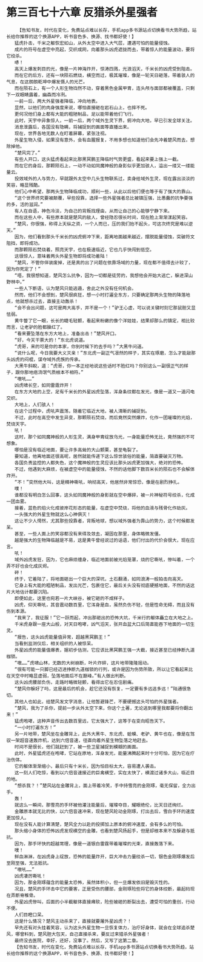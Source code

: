 # 第三百七十六章 反猎杀外星强者
        【告知书友，时代在变化，免费站点难以长存，手机app多书源站点切换看书大势所趋，站长给你推荐的这个换源APP，听书音色多、换源、找书都好使！】
       猛虎扑击，千米之躯恢宏如山，从外太空中进入大气层，遭遇可怕的能量侵蚀。
       成片的符号在虚空中亮起，交织成网，向着那头凶虎遮拢而去，带着惊人的能量波动，要将它绞杀。
       哧！
       高天上爆发刺目的光，像是一片神海炸开，惊涛四溅，光浪滔天，千米长的凶虎受到阻击。
       而在它的后方，还有一块陨石燃烧，横空而过，极其璀璨，像是一轮天日砸落，带着骇人的气息，在这朗朗乾坤中爆发慑人的光芒。
       而在陨石上，有一个人形生物岿然不动，穿着黑色金属甲胄，连头颅与面部都被覆盖，只剩下一双眼睛露着，幽森而冷冽。
       一前一后，两大外星强者降临，冲向地表。
       显然，以他们的肉身强度来说，哪怕直接砸在岩石山上，也摔不死。
       更何况他们身上都有大能的粗陋制品，足以能带着他们飞行。
       此时，天宇中异象惊人，一前一后，两个域外生灵下界，俯冲向大地，早已引发全球关注。
       消息泄露后，各国没有隐瞒，将捕捉到的画面等直播出来。
       现在，世界各地无数人在盯着屏幕，紧张注视。
       外星生物入侵，如果没有意外，会有血腥报复，不用多想也知道他们会先冲着楚风而去，想除掉他。
       “楚风完了。”
       有些人开口，这头猛虎看起来比那黑冥鹏王降临时气势更盛，看起来要上强上一截。
       而在它的身后，那颗陨石上，一动不动如同魔神般的身影似乎更加骇人，溢出一缕又一缕能量云。
       投效域外的人与势力，早就跟外太空中几头生物联系过，卖身给域外生灵，现在露出淡淡的笑容，略显残酷。
       他们心中希望，那两头生物降临成功，顺利一些，从此以后他们便也等于有了强大的靠山。
       “这个世界终究要被颠覆，早些投靠，选择一些外星强者总比被镇压强，比愚蠢的抗争要强的多，活的滋润。”
       有人在自语，神色冷淡，为自己的背叛找理由，从而让自己的心能够宁静下来。
       而在这些人中，有些原本就是楚风的敌人，曾经隐忍很长时间，现在脸上渐渐漾起笑容。
       “楚风，你很强，称得上天纵之资，一个人而已，压的我们抬不起头，可这次终究是难以逆天。”
       因为，他们看到那头千米长的凶虎俯冲下来，距离地面越来越近，摆脱能量侵蚀，突破符文阻挡，即将成功。
       而那颗陨石焚烧着，照亮天宇，也在极速临近，它也几乎快闯到低空。
       这很惊人，意味着两头外星生物即将成功着陆！
       “楚风，不管你佯装废掉，还是真的出了问题在依靠场域的力量，现在都不值得去计较了，因为你死定了！”
       “唔，我很想知道，楚风怎么抗争，因为一切都是徒劳的，我想他会开始大逃亡，躲进深山野林中。”
       一些人下断语，认为楚风只能逃遁，舍此之外没有任何机会。
       然而，他们不会想到，楚风很疯狂，想一小时打遍全东方，只要确定那两头生物的降落地点，他就想杀过去，直接主动轰杀！
       “会不会出问题，这可是两大高手，并不是一个！”驴王心虚，可以说关键时刻它那鼠胆又显怯弱。
       黄牛瞥了它一眼，长长的睫毛轻颤，看起来粉嫩的像个洋娃娃，结果却那么的镇定，相比较而言，让老驴的脸都臊红了。
       “看来要坠落在东方大地上，准备出击！”楚风开口。
       “好，今天干票大的！”东北虎说道。
       “虎哥，来的可是你的本家，你到时候下的去手吗？”大黑牛问道。
       “说什么呢，今日我要大义灭亲！”东北虎一副正气凛然的样子，其实在琢磨，怎么才能敲那头凶虎的闷棍，谋夺域外虎族的传承。
       大黑牛斜睨，道：“虎哥，你一本正经地说这些话时不脸红吗？你别这么一副很正气的样子，跟你那地痞流氓气质根本不相符。”
       “嗷吼……”
       凶虎啸长空，如同雷霆炸开！
       在东方大地的上空，足有千米长的外星凶虎坠落，浑身条纹都在发光，像是一道又一道闪电交织。
       大地上，人们骇人！
       在这个过程中，虎吼声震荡，随着它临近大地，被人清晰的捕捉到。
       不过，此时在高空中发生异变，那颗陨石焚烧，而后竟然突然爆炸，化作一团璀璨的光焰，焚烧天宇。
       吼！
       这时，那个如同魔神般的人形生灵，满身甲胄绽放乌光，一身能量恐怖无比，竟然强的不可想象。
       哪怕是没有临近地面，要让许多高耸的大山颤栗，甚至龟裂了。
       要知道，他离地面还很高呢，居然就能传递下这么惊世骇俗的能量，简直要破灭万物。
       各国负责监控的人都失色，这个魔神般的生灵应该比那头凶虎更加强大，绝对的恐怖。
       不过，他遇到大麻烦，在被虚空中的能量侵蚀，不然的话他脚下数百米长的陨石也不会解体炸开。
       “不！”突然他大叫，这是精神嘶吼，响彻高天，他居然非常惊恐，像是在剧烈挣扎。
       噗！
       谁都没有明白怎么回事，这头如同魔神般的身影就在空中爆碎，被一片神秘符号绞杀，化成一团血雾。
       接着，蓝色的焰火化成彼岸花形态的能量，在虚空中焚烧，将他的血液与残骨化作劫灰。
       一头强大的外星生物就这么心神俱灭！
       这让不少人愕然，尤其那些投靠者，背叛地球，想以域外强者为靠山的势力，这个时候都发呆。
       甚至，一些人面上的笑容都没有来得及敛去，凝固在那里，身体略微发僵。
       越是强大的生物降临越是不易，这是黄牛曾经说过的话语，他们付出的代价会很大，现在应言。
       吼！
       域外凶虎发狂，因为，它也麻烦缠身，临近地面前被光焰笼罩，烧的它嘶吼，惨叫着，一个弄不好也会化成灰烬。
       砰！
       终于，它着陆了，将地面砸出一个巨大的深坑，土石翻涌，如同浪涛一般拍击向高天。
       它身上有大能的粗陋制品，发出光芒，包裹住它，最后关头没有彻底硬撼地面，不然的话这片大地估计都要沉陷。
       即便如此，这里也宛若一片大峡谷，被它砸的不成样子。
       凶虎，仰天嘶吼，其音震动数百里，它浑身是血，虽然负伤不轻，但是性命无碍，而且没有伤到本源。
       “我来了，我征服！”它一跃而起，冲出那砸出的恐怖大坑，千米行的躯体矗立在大地之上。
       千米虎身跟一座大山般，对天日咆哮，凶气滔天，张开血盆大口后简直能吞下地面的一切生灵。
       “报告，这头凶虎能量值异常，超越黑冥鹏王！”
       当看到监测仪后，相关组织的人被惊呆。
       外星凶虎的能量值爆表，据初步估测，它应该比黑冥鹏王强一大截，接近甚至已经挣断九道枷锁。
       “嗷……”虎啸山林，无数的大树崩断，叶片炸碎，这片地带隆隆摇动。
       “很有可能一只脚已经迈进挣断九道枷锁的行列，或许是因为伤势所致，所以让它看起来比在天空中时略显虚弱，坠落地面后不在巅峰。”有人做出判断。
       这头凶虎腰部负伤，走路时略微轻颤，看得出它在忍住剧痛。
       “楚风你躲好了吗，这是最后的机会，趁它还没有恢复，一定要有多远逃多远！”陆通很急切。
       其他人也如此，给楚风发文字消息，让他暂避锋芒，不要硬撼这头可怕的外星强者。
       “楚风，我为了杀你，提前一步从外太空下来，你这个土著，无论逃到哪里我都要将你翻出来！”
       猛虎咆哮，这种声音传出去数百里远，它太强大了，这等于在变向昭告天下。
       “一小时打遍东方！”
       另一片地带，楚风坐在金雕背上，此外大黑牛、东北虎、蛤蟆、老驴、黄牛也在，像是在驾驭一架超音速轰炸机，达到六倍音速，径直向着外星生物坠落之地赶去。
       时间不是很长，他们就赶到了，被一些卫星捕捉到模糊的画面。
       此时，外星猛虎还在咆哮，它站在原地，浑身发光，能量沸腾起来时十分可怕，因为它在疗治伤体。
       它的躯体渐渐缩小，最后只有十米长，因为怕目标太大，容易遭人袭击。
       这一刻人们吃惊，看到以六倍音速接近的巨禽横空，实在太快了，横渡过诸多大山，临近目的地。
       “想杀我？！”楚风站在金雕背上，面上带着冷笑，手中持雪亮的金刚琢，毫无保留，全力出手。
       轰！
       就这么一瞬间，那雪亮的手环被他灌注能量后，璀璨夺目，耀眼绝伦，比天日还绚烂。
       金雕原本就无比的快，以六倍音速冲来，现在楚风轮动金刚琢，打出去后，雪白手环的速度更加惊人。
       现在没有人能计算清楚，楚风全力以赴的投掷加上原本的俯冲速度，会有多么的可怕。
       那头缩小身体的恐怖凶虎发现横空的金雕，也看到楚风扬起手，但是却根本来不及躲避与抵抗。
       因为，那手环快的超越常理，像是一道银白雷霆带着璀璨的光束，直接轰落下来。
       噗！
       鲜血淋淋，在凶虎身上绽放，恐怖的能量炸开，巨大冲击力量绞杀一切，银色金刚琢爆发后至刚至强，无法抵抗。
       “嗷吼……”
       凶虎凄厉嘶吼！
       因为，那金刚琢蕴含的能量太恐怖，虽然体积小，但一旦爆发依旧是毁灭性的。
       况且，楚风的手环击中它的要害，正是受伤的腰部，金刚琢险些将它的身体绞断，最起码现在弄断脊椎骨。
       外星凶虎惨叫，后面的小半截躯体直接瘫软，险些被砸的断裂出去，遭受可怕的重创，行动不便。
       人们目瞪口呆。
       这是什么情况？楚风主动杀来了，直接就要屠外星凶虎？！
       早先还有对头挂着笑容，认为这头外星生物一旦恢复体力，治疗好身体，就会在全球追杀楚风，哪曾料到，楚风胆大包天，自己直接杀来，要反过来猎杀外星强者！
       最终没去医院，幸好，还好，没事了。然后，又写了这第二章。
       【告知书友，时代在变化，免费站点难以长存，手机app多书源站点切换看书大势所趋，站长给你推荐的这个换源APP，听书音色多、换源、找书都好使！】